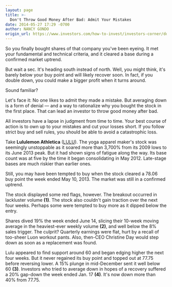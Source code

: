 ```yaml
---
layout: page
title: >-
  Don't Throw Good Money After Bad: Admit Your Mistakes
date: 2014-05-27 17:29 -0700
author: NANCY GONDO
origin_url: https://www.investors.com/how-to-invest/investors-corner/dont-throw-good-money-after-bad-admit-your-mistakes
---
```





So you finally bought shares of that company you've been eyeing. It met your fundamental and technical criteria, and it cleared a base during a confirmed market uptrend.


But wait a sec. It's heading south instead of north. Well, you might think, it's barely below your buy point and will likely recover soon. In fact, if you double down, you could make a bigger profit when it turns around.


Sound familiar?


Let's face it: No one likes to admit they made a mistake. But averaging down is a form of denial — and a way to rationalize why you bought the stock in the first place. That can lead an investor to throw good money after bad.


All investors have a lapse in judgment from time to time. Your best course of action is to own up to your mistakes and cut your losses short. If you follow strict buy and sell rules, you should be able to avoid a catastrophic loss.


Take **Lululemon Athletica** ([LULU](https://research.investors.com/quote.aspx?symbol=LULU)). The yoga apparel maker's stock was seemingly unstoppable as it soared more than 3,700% from its 2009 lows to its June 2013 peak. But it had shown signs of fatigue along the way. Its base count was at five by the time it began consolidating in May 2012. Late-stage bases are much riskier than earlier ones.


Still, you may have been tempted to buy when the stock cleared a 78.06 buy point the week ended May 10, 2013. The market was still in a confirmed uptrend.


The stock displayed some red flags, however. The breakout occurred in lackluster volume **(1)**. The stock also couldn't gain traction over the next four weeks. Perhaps some were tempted to buy more as it dipped below the entry.


Shares dived 19% the week ended June 14, slicing their 10-week moving average in the heaviest-ever weekly volume **(2)**, and well below the 8% sales trigger. The culprit? Quarterly earnings were flat, hurt by a recall of too-sheer Luon workout pants. Also, then-CEO Christine Day would step down as soon as a replacement was found.


Lulu appeared to find support around 60 and began edging higher the next four weeks. But it never regained its buy point and topped out at 77.75 before reversing lower. A 15% plunge in mid-December sent it well below 60 **(3)**. Investors who tried to average down in hopes of a recovery suffered a 20% gap-down the week ended Jan. 17 **(4)**. It's now down more than 40% from 77.75.




